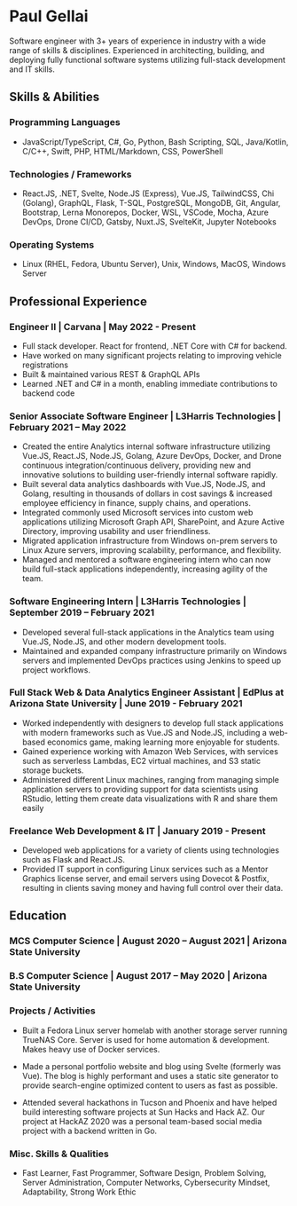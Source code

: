 # Paul Gellai

Software engineer with 3+ years of experience in industry with a wide range of skills & disciplines. Experienced in architecting, building, and deploying fully functional software systems utilizing full-stack development and IT skills.

## Skills & Abilities

### Programming Languages
- JavaScript/TypeScript, C#, Go, Python, Bash Scripting, SQL, Java/Kotlin, C/C++, Swift, PHP, HTML/Markdown, CSS, PowerShell

### Technologies / Frameworks

- React.JS, .NET, Svelte, Node.JS (Express), Vue.JS, TailwindCSS, Chi (Golang), GraphQL, Flask, T-SQL, PostgreSQL, MongoDB, Git, Angular, Bootstrap, Lerna Monorepos, Docker, WSL, VSCode, Mocha, Azure DevOps, Drone CI/CD, Gatsby, Nuxt.JS, SvelteKit, Jupyter Notebooks

### Operating Systems

- Linux (RHEL, Fedora, Ubuntu Server), Unix, Windows, MacOS, Windows Server

## Professional Experience

### Engineer II | Carvana | May 2022 - Present

- Full stack developer. React for frontend, .NET Core with C# for backend.
- Have worked on many significant projects relating to improving vehicle registrations
- Built & maintained various REST & GraphQL APIs
- Learned .NET and C# in a month, enabling immediate contributions to backend code

### Senior Associate Software Engineer | L3Harris Technologies | February 2021 – May 2022

- Created the entire Analytics internal software infrastructure utilizing Vue.JS, React.JS, Node.JS, Golang, Azure DevOps, Docker, and Drone continuous integration/continuous delivery, providing new and innovative solutions to building user-friendly internal software rapidly.
- Built several data analytics dashboards with Vue.JS, Node.JS, and Golang, resulting in thousands of dollars in cost savings & increased employee efficiency in finance, supply chains, and operations.
- Integrated commonly used Microsoft services into custom web applications utilizing Microsoft Graph API, SharePoint, and Azure Active Directory, improving usability and user friendliness.
- Migrated application infrastructure from Windows on-prem servers to Linux Azure servers, improving scalability, performance, and flexibility.
- Managed and mentored a software engineering intern who can now build full-stack applications independently, increasing agility of the team.

### Software Engineering Intern | L3Harris Technologies | September 2019 – February 2021

- Developed several full-stack applications in the Analytics team using Vue.JS, Node.JS, and other modern development tools.
- Maintained and expanded company infrastructure primarily on Windows servers and implemented DevOps practices using Jenkins to speed up project workflows.

### Full Stack Web & Data Analytics Engineer Assistant | EdPlus at Arizona State University | June 2019 - February 2021

- Worked independently with designers to develop full stack applications with modern frameworks such as Vue.JS and Node.JS, including a web-based economics game, making learning more enjoyable for students.
- Gained experience working with Amazon Web Services, with services such as serverless Lambdas, EC2 virtual machines, and S3 static storage buckets.
- Administered different Linux machines, ranging from managing simple application servers to providing support for data scientists using RStudio, letting them create data visualizations with R and share them easily

### Freelance Web Development & IT | January 2019 - Present

- Developed web applications for a variety of clients using technologies such as Flask and React.JS.
- Provided IT support in configuring Linux services such as a Mentor Graphics license server, and email servers using Dovecot & Postfix, resulting in clients saving money and having full control over their data.

## Education

### MCS Computer Science | August 2020 – August 2021 | Arizona State University

### B.S Computer Science | August 2017 – May 2020 | Arizona State University

### Projects / Activities

- Built a Fedora Linux server homelab with another storage server running TrueNAS Core. Server is used for home automation & development. Makes heavy use of Docker services.

- Made a personal portfolio website and blog using Svelte (formerly was Vue). The blog is highly performant and uses a static site generator to provide search-engine optimized content to users as fast as possible.

- Attended several hackathons in Tucson and Phoenix and have helped build interesting software projects at Sun Hacks and Hack AZ. Our project at HackAZ 2020 was a personal team-based social media project with a backend written in Go.

### Misc. Skills & Qualities
- Fast Learner, Fast Programmer, Software Design, Problem Solving, Server Administration, Computer Networks, Cybersecurity Mindset, Adaptability, Strong Work Ethic
